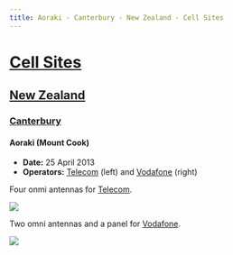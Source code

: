 ```yaml
---
title: Aoraki - Canterbury - New Zealand - Cell Sites
---
```


# [Cell Sites](../../)

## [New Zealand](../)

### [Canterbury](./)

#### Aoraki (Mount Cook)

* **Date:** 25 April 2013
* **Operators:** [Telecom] (left) and [Vodafone] (right)

Four onmi antennas for [Telecom].

![](https://f001.backblazeb2.com/file/CellSites/NZ/CAN/20130425-123231.jpg)

Two omni antennas and a panel for [Vodafone].

![](https://f001.backblazeb2.com/file/CellSites/NZ/CAN/20130425-123144.jpg)

[Telecom]: https://en.wikipedia.org/wiki/Spark_New_Zealand
[Vodafone]: https://en.wikipedia.org/wiki/Vodafone_New_Zealand
